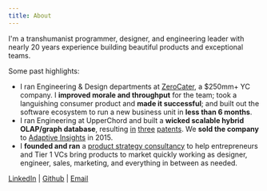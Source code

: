 ```yaml
---
title: About
---
```


I'm a transhumanist programmer, designer, and engineering leader with nearly 20 years experience building beautiful products and exceptional teams.

Some past highlights:

* I ran Engineering & Design departments at [ZeroCater](https://zerocater.com/), a $250mm+ YC company. I **improved morale and throughput** for the team; took a languishing consumer product and **made it successful**; and built out the software ecosystem to run a new business unit in **less than 6 months**.
* I ran Engineering at UpperChord and built a **wicked scalable hybrid OLAP/graph database**, resulting [in](https://patents.google.com/patent/US20160259832A1/en?inventor=huned+botee&oq=huned+botee) [three](https://patents.google.com/patent/US20150186825A1/en?inventor=huned+botee&oq=huned+botee) [patents](https://patents.google.com/patent/US20170300545A1/en?inventor=huned+botee&oq=huned+botee). We **sold the company** to [Adaptive Insights](https://adaptiveinsights.com/) in 2015.
* I **founded and ran** a [product strategy consultancy](https://734m.com/) to help entrepreneurs and Tier 1 VCs bring products to market quickly working as designer, engineer, sales, marketing, and everything in between as needed.

[LinkedIn](https://www.linkedin.com/in/huned/) \| [Github](https://github.com/huned/) \| [Email](mailto:huned@734m.com)
